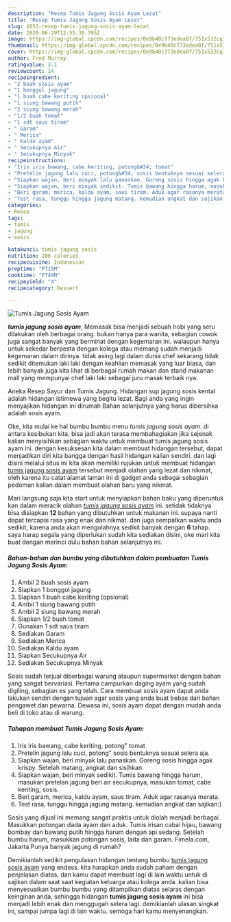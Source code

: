 ```yaml
---
description: "Resep Tumis Jagung Sosis Ayam Lezat"
title: "Resep Tumis Jagung Sosis Ayam Lezat"
slug: 1653-resep-tumis-jagung-sosis-ayam-lezat
date: 2020-06-29T12:55:30.795Z
image: https://img-global.cpcdn.com/recipes/0e9b40c773edea8f/751x532cq70/tumis-jagung-sosis-ayam-foto-resep-utama.jpg
thumbnail: https://img-global.cpcdn.com/recipes/0e9b40c773edea8f/751x532cq70/tumis-jagung-sosis-ayam-foto-resep-utama.jpg
cover: https://img-global.cpcdn.com/recipes/0e9b40c773edea8f/751x532cq70/tumis-jagung-sosis-ayam-foto-resep-utama.jpg
author: Fred Murray
ratingvalue: 3.1
reviewcount: 14
recipeingredient:
- "2 buah sosis ayam"
- "1 bonggol jagung"
- "1 buah cabe keriting opsional"
- "1 siung bawang putih"
- "2 siung bawang merah"
- "1/2 buah tomat"
- "1 sdt saus tiram"
- " Garam"
- " Merica"
- " Kaldu ayam"
- " Secukupnya Air"
- " Secukupnya Minyak"
recipeinstructions:
- "Iris iris bawang, cabe keriting, potong&#34; tomat"
- "Pretelin jagung lalu cuci, potong&#34; sosis bentuknya sesuai selera aja."
- "Siapkan wajan, beri minyak lalu panaskan. Goreng sosis hingga agak krispy. Setelah matang, angkat dan sisihkan."
- "Siapkan wajan, beri minyak sedikit. Tumis bawang hingga harum, masukan pretelan jagung beri air secukupnya, masukan tomat, cabe keriting, sosis."
- "Beri garam, merica, kaldu ayam, saus tiram. Aduk agar rasanya merata."
- "Test rasa, tunggu hingga jagung matang. kemudian angkat dan sajikan:)"
categories:
- Resep
tags:
- tumis
- jagung
- sosis

katakunci: tumis jagung sosis 
nutrition: 206 calories
recipecuisine: Indonesian
preptime: "PT15M"
cooktime: "PT40M"
recipeyield: "4"
recipecategory: Dessert

---
```



![Tumis Jagung Sosis Ayam](https://img-global.cpcdn.com/recipes/0e9b40c773edea8f/751x532cq70/tumis-jagung-sosis-ayam-foto-resep-utama.jpg)

<b><i>tumis jagung sosis ayam</i></b>, Memasak bisa menjadi sebuah hobi yang seru dilakukan oleh berbagai orang. bukan hanya para wanita, sebagian cowok juga sangat banyak yang berminat dengan kegemaran ini. walaupun hanya untuk sekedar berpesta dengan kolega atau memang sudah menjadi kegemaran dalam dirinya. tidak asing lagi dalam dunia chef sekarang tidak sedikit ditemukan laki laki dengan keahlian memasak yang luar biasa, dan lebih banyak juga kita lihat di berbagai rumah makan dan stand makanan mall yang mempunyai chef laki laki sebagai juru masak terbaik nya.

Aneka Resep Sayur dan Tumis Jagung. Hidangan sup jagung sosis kental adalah hidangan istimewa yang begitu lezat. Bagi anda yang ingin menyajikan hidangan ini dirumah Bahan selanjutnya yang harus dibersihka adalah sosis ayam.

Oke, kita mulai ke hal bumbu bumbu menu <i>tumis jagung sosis ayam</i>. di antara kesibukan kita, bisa jadi akan terasa membahagiakan jika sejenak kalian menyisihkan sebagian waktu untuk membuat tumis jagung sosis ayam ini. dengan kesuksesan kita dalam membuat hidangan tersebut, dapat menjadikan diri kita bangga dengan hasil hidangan kalian sendiri. dan lagi disini melalui situs ini kita akan memiliki rujukan untuk membuat hidangan <u>tumis jagung sosis ayam</u> tersebut menjadi olahan yang lezat dan nikmat, oleh karena itu catat alamat laman ini di gadget anda sebagai sebagian pedoman kalian dalam membuat olahan baru yang nikmat.


Mari langsung saja kita start untuk menyiapkan bahan baku yang diperuntuk kan dalam meracik olahan <u><i>tumis jagung sosis ayam</i></u> ini. setidak tidaknya bisa disiapkan <b>12</b> bahan yang dibutuhkan untuk makanan ini. supaya nanti dapat tercapai rasa yang enak dan nikmat. dan juga sempatkan waktu anda sedikit, karena anda akan mengolahnya sedikit banyak dengan <b>6</b> tahap. saya harap segala yang diperlukan sudah kita sediakan disini, oke mari kita buat dengan merinci dulu bahan bahan selanjutnya ini.

<!--inarticleads1-->

##### Bahan-bahan dan bumbu yang dibutuhkan dalam pembuatan Tumis Jagung Sosis Ayam:

1. Ambil 2 buah sosis ayam
1. Siapkan 1 bonggol jagung
1. Siapkan 1 buah cabe keriting (opsional)
1. Ambil 1 siung bawang putih
1. Ambil 2 siung bawang merah
1. Siapkan 1/2 buah tomat
1. Gunakan 1 sdt saus tiram
1. Sediakan  Garam
1. Sediakan  Merica
1. Sediakan  Kaldu ayam
1. Siapkan  Secukupnya Air
1. Sediakan  Secukupnya Minyak


Sosis sudah terjual diberbagai warung ataupun supermarket dengan bahan yang sangat bervariasi. Pertama campurkan daging ayam yang sudah digiling, sebagian es yang telah. Cara membuat sosis ayam dapat anda lakukan sendiri dengan tujuan agar sosis yang anda buat bebas dari bahan pengawet dan pewarna. Dewasa ini, sosis ayam dapat dengan mudah anda beli di toko atau di warung. 

<!--inarticleads2-->

##### Tahapan membuat Tumis Jagung Sosis Ayam:

1. Iris iris bawang, cabe keriting, potong&#34; tomat
1. Pretelin jagung lalu cuci, potong&#34; sosis bentuknya sesuai selera aja.
1. Siapkan wajan, beri minyak lalu panaskan. Goreng sosis hingga agak krispy. Setelah matang, angkat dan sisihkan.
1. Siapkan wajan, beri minyak sedikit. Tumis bawang hingga harum, masukan pretelan jagung beri air secukupnya, masukan tomat, cabe keriting, sosis.
1. Beri garam, merica, kaldu ayam, saus tiram. Aduk agar rasanya merata.
1. Test rasa, tunggu hingga jagung matang. kemudian angkat dan sajikan:)


Sosis yang dijual ini memang sangat praktis untuk diolah menjadi berbagai. Masukkan potongan dada ayam dan aduk. Tumis irisan cabai hijau, bawang bombay dan bawang putih hingga harum dengan api sedang. Setelah bumbu harum, masukkan potongan sosis, lada dan garam. Fimela.com, Jakarta Punya banyak jagung di rumah? 

Demikianlah sedikit pengulasan hidangan tentang bumbu <u>tumis jagung sosis ayam</u> yang endess. kita harapkan anda sudah paham dengan penjelasan diatas, dan kamu dapat membuat lagi di lain waktu untuk di sajikan dalam saat saat kegiatan keluarga atau kolega anda. kalian bisa menyesuaikan bumbu bumbu yang ditampilkan diatas selaras dengan keinginan anda, sehingga hidangan <b>tumis jagung sosis ayam</b> ini bisa menjadi lebih enak dan menggugah selera lagi. demikianlah ulasan singkat ini, sampai jumpa lagi di lain waktu. semoga hari kamu menyenangkan.
